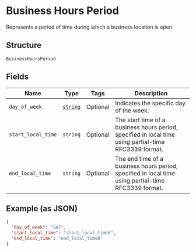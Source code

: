 
# Business Hours Period

Represents a period of time during which a business location is open.

## Structure

`BusinessHoursPeriod`

## Fields

| Name | Type | Tags | Description |
|  --- | --- | --- | --- |
| `day_of_week` | [`string`](/doc/models/day-of-week.md) | Optional | Indicates the specific day  of the week. |
| `start_local_time` | `string` | Optional | The start time of a business hours period, specified in local time using partial-time<br>RFC3339 format. |
| `end_local_time` | `string` | Optional | The end time of a business hours period, specified in local time using partial-time<br>RFC3339 format. |

## Example (as JSON)

```json
{
  "day_of_week": "SAT",
  "start_local_time": "start_local_time6",
  "end_local_time": "end_local_time8"
}
```

